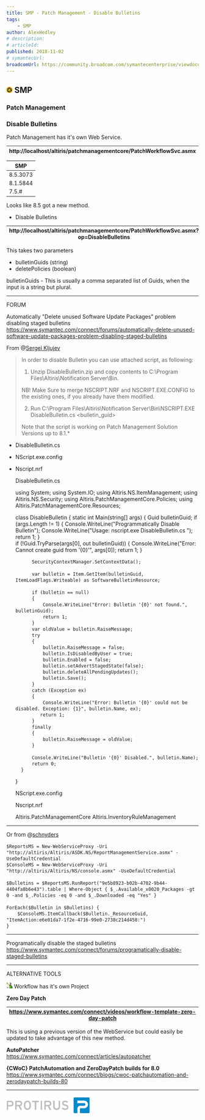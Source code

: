 ```yaml
---
title: SMP - Patch Management - Disable Bulletins
tags:
    - SMP
author: AlexHedley
# description: 
# articleId: 
published: 2018-11-02
# symantecUrl:
broadcomUrl: https://community.broadcom.com/symantecenterprise/viewdocument/smp-patch-management-disable-bu?CommunityKey=04ead5e9-3643-4118-b853-afa5a58710c6&tab=librarydocuments
---
```


## ![SMP](images\smp.png) SMP
  
### Patch Management
  
### Disable Bulletins
  
Patch Management has it's own Web Service.

| http://localhost/altiris/patchmanagementcore/PatchWorkflowSvc.asmx |
| --- |

| SMP |
| --- |
| 8.5.3073 | ✔ |
| 8.1.5844 | ✘ |
| 7.5.# | ✘ |

Looks like 8.5 got a new method.
  
- Disable Bulletins

| http://localhost/altiris/patchmanagementcore/PatchWorkflowSvc.asmx?op=DisableBulletins |
| --- |

This takes two parameters

- bulletinGuids (string)
- deletePolicies (boolean)

bulletinGuids - This is usually a comma separated list of Guids, when the input is a string but plural.
  
---
  
FORUM
  
Automatically "Delete unused Software Update Packages" problem disabling staged bulletins  
https://www.symantec.com/connect/forums/automatically-delete-unused-software-update-packages-problem-disabling-staged-bulletins
  
From @[Sergei Kljujev](https://www.symantec.com/connect/user/sergei-kljujev)

> In order to disable Bulletin you can use attached script, as following:
> 
> 1. Unzip DisableBulletin.zip and copy contents to C:\Program Files\Altiris\Notification Server\Bin.
> 
> NB! Make Sure to merge NSCRIPT.NRF and NSCRIPT.EXE.CONFIG to the existing ones, if you already have them modified.
> 
> 2. Run C:\Program Files\Altiris\Notification Server\Bin\NSCRIPT.EXE DisableBulletin.cs &lt;bulletin\_guid&gt;
> 
> Note that the script is working on Patch Management Solution Versions up to 8.1.*

- DisableBulletin.cs
- NScript.exe.config
- Nscript.nrf

    DisableBulletin.cs

    using System;
    using System.IO;
    using Altiris.NS.ItemManagement;
    using Altiris.NS.Security;
    using Altiris.PatchManagementCore.Policies;
    using Altiris.PatchManagementCore.Resources;
    
    class DisableBulletin
    {
        static int Main(string[] args)
        {
            Guid bulletinGuid;
            if (args.Length != 1)
            {
                Console.WriteLine("Programmatically Disable Bulletin");
                Console.WriteLine("Usage: nscript.exe DisableBulletin.cs <BulletinGuid>");
                return 1;
            }	
            if (!Guid.TryParse(args[0], out bulletinGuid))
            {
                Console.WriteLine("Error: Cannot create guid from '{0}'", args[0]);
                return 1;
            }
    
            SecurityContextManager.SetContextData();
    
            var bulletin = Item.GetItem(bulletinGuid, ItemLoadFlags.Writeable) as SoftwareBulletinResource;
    
            if (bulletin == null)
            {
                Console.WriteLine("Error: Bulletin '{0}' not found.", bulletinGuid);
                return 1;
            }	
            var oldValue = bulletin.RaiseMessage;
            try
            {
                bulletin.RaiseMessage = false;
                bulletin.IsDisabledByUser = true;
                bulletin.Enabled = false;
                bulletin.setAdvertStagedState(false);
                bulletin.deleteAllPendingUpdates();
                bulletin.Save();
            } 
            catch (Exception ex)
            {
                Console.WriteLine("Error: Bulletin '{0}' could not be disabled. Exception: {1}", bulletin.Name, ex);
               return 1;
            }
            finally 
            {
                bulletin.RaiseMessage = oldValue;
            }
            
            Console.WriteLine("Bulletin '{0}' Disabled.", bulletin.Name);
            return 0;
        }
    }

    NScript.exe.config

    <?xml version="1.0" encoding="utf-8"?>
    <!--
    SYMANTEC:     Copyright (c) 2018 Symantec Corporation. All rights reserved.
    
    THIS SOFTWARE CONTAINS CONFIDENTIAL INFORMATION AND TRADE SECRETS OF SYMANTEC CORPORATION. USE, 
    DISCLOSURE OR REPRODUCTION IS PROHIBITED WITHOUT THE PRIOR EXPRESS WRITTEN PERMISSION OF SYMANTEC
    CORPORATION.
    
    The Licensed Software and Documentation are deemed to be commercial computer software as defined
    in FAR 12.212 and subject to restricted rights as defined in FAR Section 52.227-19 "Commercial
    Computer Software - Restricted Rights" and DFARS 227.7202, Rights in "Commercial Computer Software
    or Commercial Computer Software Documentation", as applicable, and any successor regulations,
    whether delivered by Symantec as on premises or hosted services.  Any use, modification, reproduction
    release, performance, display or disclosure of the Licensed Software and Documentation by the U.S.
    Government shall be solely in accordance with the terms of this Agreement.
    -->
    <configuration><runtime>	<assemblyBinding xmlns="urn:schemas-microsoft-com:asm.v1">		<qualifyAssembly partialName="Altiris.Common" fullName="Altiris.Common,version=7.1.0.0,publicKeyToken=d516cb311cfb6e4f,culture=neutral"/>		<qualifyAssembly partialName="Altiris.Common.UI" fullName="Altiris.Common.UI,version=7.1.0.0,publicKeyToken=d516cb311cfb6e4f,culture=neutral"/>		<qualifyAssembly partialName="Altiris.NS" fullName="Altiris.NS,version=7.1.0.0,publicKeyToken=d516cb311cfb6e4f,culture=neutral"/>		<qualifyAssembly partialName="Altiris.NS.StandardItems" fullName="Altiris.NS.StandardItems,version=7.1.0.0,publicKeyToken=d516cb311cfb6e4f,culture=neutral"/>		<qualifyAssembly partialName="Altiris.NS.UI" fullName="Altiris.NS.UI,version=7.1.0.0,publicKeyToken=d516cb311cfb6e4f,culture=neutral"/>		<qualifyAssembly partialName="Altiris.Resource" fullName="Altiris.Resource,version=7.1.0.0,publicKeyToken=d516cb311cfb6e4f,culture=neutral"/> 		<qualifyAssembly partialName="Altiris.PatchManagementCore" fullName="Altiris.PatchManagementCore,version=7.1.0.0,publicKeyToken=d516cb311cfb6e4f,culture=neutral"/>		<qualifyAssembly partialName="Altiris.InventoryRuleManagement" fullName="Altiris.InventoryRuleManagement,version=7.1.0.0,publicKeyToken=d516cb311cfb6e4f,culture=neutral"/>		<qualifyAssembly partialName="Altiris.Resource.UI" fullName="Altiris.Resource.UI,version=7.1.0.0,publicKeyToken=d516cb311cfb6e4f,culture=neutral"/>	</assemblyBinding></runtime>
    <startup><supportedRuntime version="v4.0" sku=".NETFramework,Version=v4.5.1"/></startup>
    </configuration>

    Nscript.nrf

    Altiris.PatchManagementCore
    Altiris.InventoryRuleManagement

---
  
Or from @[schnyders](https://www.symantec.com/connect/user/schnyders)

    $ReportsMS = New-WebServiceProxy -Uri "http://altiris/Altiris/ASDK.NS/ReportManagementService.asmx" -UseDefaultCredential
    $ConsoleMS = New-WebServiceProxy -Uri "http://altiris/Altiris/NS/console.asmx" -UseDefaultCredential
    
    $Bulletins = $ReportsMS.RunReport("9e5b8923-b02b-4702-9b44-4404fa8b6e43").table | Where-Object { $_.Available_x0020_Packages -gt 0 -and $_.Policies -eq 0 -and $_.Downloaded -eq "Yes" }
    
    ForEach($Bulletin in $Bulletins) {
        $ConsoleMS.ItemCallback($Bulletin._ResourceGuid, "ItemAction:e6e01da7-1f2e-4716-99e0-2738c214d458:")
    }

---
  
Programatically disable the staged bulletins  
https://www.symantec.com/connect/forums/programatically-disable-staged-bulletins
  
---
  
ALTERNATIVE TOOLS
  
![Worklfow](images\Workflow.png) Workflow has it's own Project
  
**Zero Day Patch**

| https://www.symantec.com/connect/videos/workflow-template-zero-day-patch |
| --- |

This is using a previous version of the WebService but could easily be updated to take advantage of this new method.
  
**AutoPatcher**  
https://www.symantec.com/connect/articles/autopatcher
  
**{CWoC} PatchAutomation and ZeroDayPatch builds for 8.0**  
https://www.symantec.com/connect/blogs/cwoc-patchautomation-and-zerodaypatch-builds-80
  
---
  
[![Protirus](images\Protirus.png)](https://www.protirus.com)
